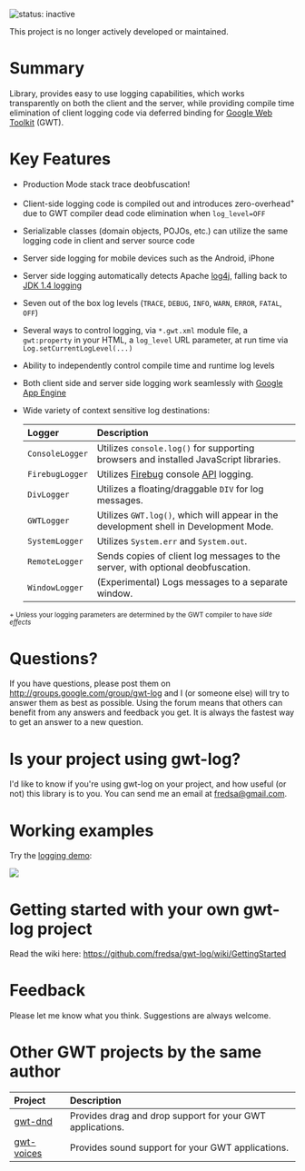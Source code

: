 ![status: inactive](https://img.shields.io/badge/status-inactive-red.svg)

This project is no longer actively developed or maintained.

# Summary #
Library, provides easy to use logging capabilities, which works transparently on both the client and the server, while providing compile time elimination of client logging code via deferred binding for [Google Web Toolkit](http://www.gwtproject.org/) (GWT).

# Key Features #
  * Production Mode stack trace deobfuscation!
  * Client-side logging code is compiled out and introduces zero-overhead<sup>+</sup> due to GWT compiler dead code elimination when `log_level=OFF`
  * Serializable classes (domain objects, POJOs, etc.) can utilize the same logging code in client and server source code
  * Server side logging for mobile devices such as the Android, iPhone
  * Server side logging automatically detects Apache [log4j](http://logging.apache.org/log4j/), falling back to [JDK 1.4 logging](http://java.sun.com/j2se/1.4.2/docs/guide/util/logging/overview.html)
  * Seven out of the box log levels (`TRACE`, `DEBUG`, `INFO`, `WARN`, `ERROR`, `FATAL`, `OFF`)
  * Several ways to control logging, via `*.gwt.xml` module file, a `gwt:property` in your HTML, a `log_level` URL parameter, at run time via `Log.setCurrentLogLevel(...)`
  * Ability to independently control compile time and runtime log levels
  * Both client side and server side logging work seamlessly with [Google App Engine](https://cloud.google.com/appengine)
  * Wide variety of context sensitive log destinations:

    | **Logger** | **Description** |
    |:-----------|:----------------|
    | `ConsoleLogger` | Utilizes `console.log()` for supporting browsers and installed JavaScript libraries. |
    | `FirebugLogger` | Utilizes [Firebug](http://www.getfirebug.com/) console [API](http://getfirebug.com/logging) logging. |
    | `DivLogger` | Utilizes a floating/draggable `DIV` for log messages. |
    | `GWTLogger` | Utilizes `GWT.log()`, which will appear in the development shell in Development Mode. |
    | `SystemLogger` | Utilizes `System.err` and `System.out`. |
    | `RemoteLogger` | Sends copies of client log messages to the server, with optional deobfuscation. |
    | `WindowLogger` | (Experimental) Logs messages to a separate window. |

<sup>+ Unless your logging parameters are determined by the GWT compiler to have </sup>_<sup>side effects</sup>_

# Questions? #
If you have questions, please post them on http://groups.google.com/group/gwt-log and I (or someone else) will try to answer them as best as possible. Using the forum means that others can benefit from any answers and feedback you get. It is always the fastest way to get an answer to a new question.

# Is your project using gwt-log? #
I'd like to know if you're using gwt-log on your project, and how useful (or not) this library is to you. You can send me an email at [fredsa@gmail.com](mailto:fredsa@gmail.com?subject=gwt-log).

# Working examples #
Try the [logging demo](http://allen-sauer.com/com.allen_sauer.gwt.log.demo.LogDemo/LogDemo.html):

[![](http://storage.googleapis.com/gwt-log/2008-10-28-log-panel-click-here.png)](http://allen-sauer.com/com.allen_sauer.gwt.log.demo.LogDemo/LogDemo.html)

# Getting started with your own gwt-log project #
Read the wiki here: https://github.com/fredsa/gwt-log/wiki/GettingStarted

# Feedback #
Please let me know what you think. Suggestions are always welcome.

# Other GWT projects by the same author #

| **Project** | **Description** |
|:------------|:----------------|
| [gwt-dnd](https://github.com/fredsa/gwt-dnd/) | Provides drag and drop support for your GWT applications. |
| [gwt-voices](https://github.com/fredsa/gwt-voices/) | Provides sound support for your GWT applications. |
